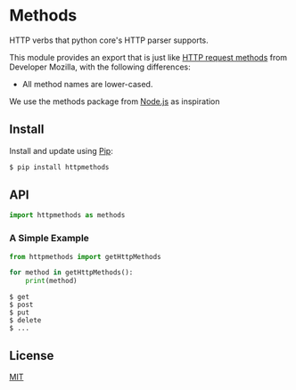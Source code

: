 # Methods

HTTP verbs that python core's HTTP parser supports.

This module provides an export that is just like
[HTTP request methods](https://developer.mozilla.org/en-US/docs/Web/HTTP/Methods) from Developer Mozilla,
with the following differences:

  * All method names are lower-cased.

We use the methods package from [Node.js](https://www.npmjs.com/package/methods) as inspiration

## Install
Install and update using [Pip](https://pypi.org/):

```sh
$ pip install httpmethods
```

## API

```python
import httpmethods as methods
```


### A Simple Example
```python
from httpmethods import getHttpMethods

for method in getHttpMethods():
    print(method)
```
```
$ get
$ post
$ put
$ delete
$ ...
```
## License

[MIT](LICENSE)